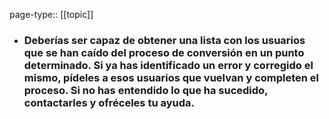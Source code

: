 page-type:: [[topic]]
- ### Deberías ser capaz de obtener una lista con los usuarios que se han caído del proceso de conversión en un punto determinado. Si ya has identificado un error y corregido el mismo, pídeles a esos usuarios que vuelvan y completen el proceso. Si no has entendido lo que ha sucedido, contactarles y ofréceles tu ayuda.



